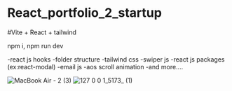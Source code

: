 # React_portfolio_2_startup
#Vite + React + tailwind

npm i,
npm run dev

-react js hooks
-folder structure
-tailwind css
-swiper js
-react js packages (ex:react-modal)
-email js
-aos scroll animation
-and more....



![MacBook Air - 2 (3)](https://user-images.githubusercontent.com/75136330/203812467-8b00176d-9d31-4c09-86c0-8b82b8c661eb.png)
![127 0 0 1_5173_ (1)](https://user-images.githubusercontent.com/75136330/203812531-baeb4957-5c7d-4222-a07a-2805b278bdbf.png)
